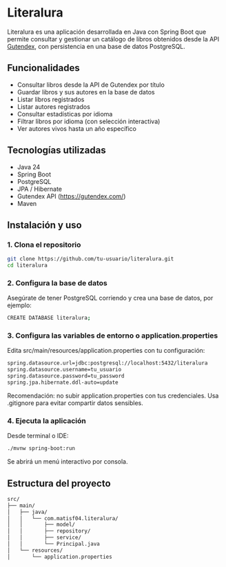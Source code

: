 # Literalura

Literalura es una aplicación desarrollada en Java con Spring Boot que permite consultar y gestionar un catálogo de libros obtenidos desde la API [Gutendex](https://gutendex.com/), con persistencia en una base de datos PostgreSQL.

## Funcionalidades

- Consultar libros desde la API de Gutendex por título
- Guardar libros y sus autores en la base de datos
- Listar libros registrados
- Listar autores registrados
- Consultar estadísticas por idioma
- Filtrar libros por idioma (con selección interactiva)
- Ver autores vivos hasta un año específico

## Tecnologías utilizadas

- Java 24
- Spring Boot
- PostgreSQL
- JPA / Hibernate
- Gutendex API (https://gutendex.com/)
- Maven

## Instalación y uso

### 1. Clona el repositorio

```bash
git clone https://github.com/tu-usuario/literalura.git
cd literalura
```

### 2. Configura la base de datos
Asegúrate de tener PostgreSQL corriendo y crea una base de datos, por ejemplo:

```bash
CREATE DATABASE literalura;
```

### 3. Configura las variables de entorno o application.properties
Edita src/main/resources/application.properties con tu configuración:

```bash
spring.datasource.url=jdbc:postgresql://localhost:5432/literalura
spring.datasource.username=tu_usuario
spring.datasource.password=tu_password
spring.jpa.hibernate.ddl-auto=update
```
Recomendación: no subir application.properties con tus credenciales. Usa .gitignore para evitar compartir datos sensibles.

### 4. Ejecuta la aplicación
Desde terminal o IDE:

```bash
./mvnw spring-boot:run
```
Se abrirá un menú interactivo por consola.

## Estructura del proyecto

```bash
src/
├── main/
│   ├── java/
│   │   └── com.matisf04.literalura/
│   │       ├── model/
│   │       ├── repository/
│   │       ├── service/
│   │       └── Principal.java
│   └── resources/
│       └── application.properties
```
